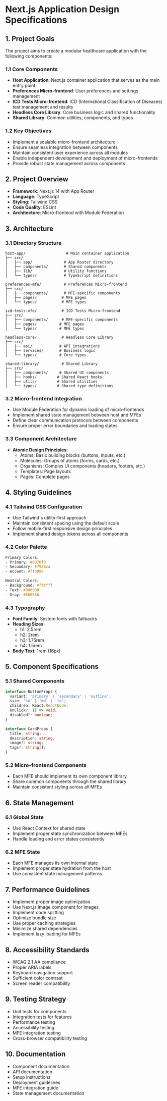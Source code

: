 # Next.js Application Design Specifications

## 1. Project Goals
The project aims to create a modular healthcare application with the following components:

### 1.1 Core Components
- **Host Application**: Next.js container application that serves as the main entry point
- **Preferences Micro-frontend**: User preferences and settings management
- **ICD Tests Micro-frontend**: ICD (International Classification of Diseases) test management and results
- **Headless Core Library**: Core business logic and shared functionality
- **Shared Library**: Common utilities, components, and types

### 1.2 Key Objectives
- Implement a scalable micro-frontend architecture
- Ensure seamless integration between components
- Maintain consistent user experience across all modules
- Enable independent development and deployment of micro-frontends
- Provide robust state management across components

## 2. Project Overview
- **Framework**: Next.js 14 with App Router
- **Language**: TypeScript
- **Styling**: Tailwind CSS
- **Code Quality**: ESLint
- **Architecture**: Micro-frontend with Module Federation

## 3. Architecture

### 3.1 Directory Structure
```
host-app/                  # Main container application
├── src/
│   ├── app/              # App Router directory
│   ├── components/       # Shared components
│   ├── lib/              # Utility functions
│   └── types/            # TypeScript definitions

preferences-mfe/          # Preferences Micro-frontend
├── src/
│   ├── components/       # MFE-specific components
│   ├── pages/           # MFE pages
│   └── types/           # MFE types

icd-tests-mfe/           # ICD Tests Micro-frontend
├── src/
│   ├── components/      # MFE-specific components
│   ├── pages/          # MFE pages
│   └── types/          # MFE types

headless-core/           # Headless Core Library
├── src/
│   ├── api/            # API integrations
│   ├── services/       # Business logic
│   └── types/          # Core types

shared-library/          # Shared Library
├── src/
│   ├── components/     # Shared UI components
│   ├── hooks/         # Shared React hooks
│   ├── utils/         # Shared utilities
│   └── types/         # Shared type definitions
```

### 3.2 Micro-frontend Integration
- Use Module Federation for dynamic loading of micro-frontends
- Implement shared state management between host and MFEs
- Define clear communication protocols between components
- Ensure proper error boundaries and loading states

### 3.3 Component Architecture
- **Atomic Design Principles**:
  - Atoms: Basic building blocks (buttons, inputs, etc.)
  - Molecules: Groups of atoms (forms, cards, etc.)
  - Organisms: Complex UI components (headers, footers, etc.)
  - Templates: Page layouts
  - Pages: Complete pages

## 4. Styling Guidelines

### 4.1 Tailwind CSS Configuration
- Use Tailwind's utility-first approach
- Maintain consistent spacing using the default scale
- Follow mobile-first responsive design principles
- Implement shared design tokens across all components

### 4.2 Color Palette
```css
Primary Colors:
- Primary: #0070f3
- Secondary: #7928ca
- Accent: #ff0080

Neutral Colors:
- Background: #ffffff
- Text: #000000
- Gray: #666666
```

### 4.3 Typography
- **Font Family**: System fonts with fallbacks
- **Heading Sizes**:
  - h1: 2.5rem
  - h2: 2rem
  - h3: 1.75rem
  - h4: 1.5rem
- **Body Text**: 1rem (16px)

## 5. Component Specifications

### 5.1 Shared Components
```typescript
interface ButtonProps {
  variant: 'primary' | 'secondary' | 'outline';
  size: 'sm' | 'md' | 'lg';
  children: React.ReactNode;
  onClick?: () => void;
  disabled?: boolean;
}

interface CardProps {
  title: string;
  description: string;
  image?: string;
  tags?: string[];
}
```

### 5.2 Micro-frontend Components
- Each MFE should implement its own component library
- Share common components through the shared library
- Maintain consistent styling across all MFEs

## 6. State Management

### 6.1 Global State
- Use React Context for shared state
- Implement proper state synchronization between MFEs
- Handle loading and error states consistently

### 6.2 MFE State
- Each MFE manages its own internal state
- Implement proper state hydration from the host
- Use consistent state management patterns

## 7. Performance Guidelines
- Implement proper image optimization
- Use Next.js Image component for images
- Implement code splitting
- Optimize bundle size
- Use proper caching strategies
- Minimize shared dependencies
- Implement lazy loading for MFEs

## 8. Accessibility Standards
- WCAG 2.1 AA compliance
- Proper ARIA labels
- Keyboard navigation support
- Sufficient color contrast
- Screen reader compatibility

## 9. Testing Strategy
- Unit tests for components
- Integration tests for features
- Performance testing
- Accessibility testing
- MFE integration testing
- Cross-browser compatibility testing

## 10. Documentation
- Component documentation
- API documentation
- Setup instructions
- Deployment guidelines
- MFE integration guide
- State management documentation
